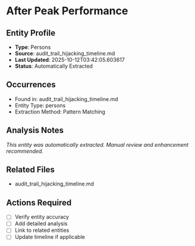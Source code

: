 # After Peak Performance

## Entity Profile
- **Type**: Persons
- **Source**: audit_trail_hijacking_timeline.md
- **Last Updated**: 2025-10-12T03:42:05.603617
- **Status**: Automatically Extracted

## Occurrences
- Found in: audit_trail_hijacking_timeline.md
- Entity Type: persons
- Extraction Method: Pattern Matching

## Analysis Notes
*This entity was automatically extracted. Manual review and enhancement recommended.*

## Related Files
- audit_trail_hijacking_timeline.md

## Actions Required
- [ ] Verify entity accuracy
- [ ] Add detailed analysis
- [ ] Link to related entities
- [ ] Update timeline if applicable
